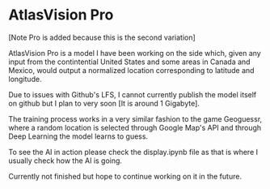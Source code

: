 # AtlasVision Pro

[Note Pro is added because this is the second variation]

AtlasVision Pro is a model I have been working on the side which, given any input from the contintential United States and some areas in Canada and Mexico, would output 
a normalized location corresponding to latitude and longitude.

Due to issues with Github's LFS, I cannot currently publish the model itself on github but I plan to very soon [It is around 1 Gigabyte].

The training process works in a very similar fashion to the game Geoguessr, where a random location is selected through Google Map's API and through Deep Learning the 
model learns to guess.

To see the AI in action please check the display.ipynb file as that is where I usually check how the AI is going.

Currently not finished but hope to continue working on it in the future. 
